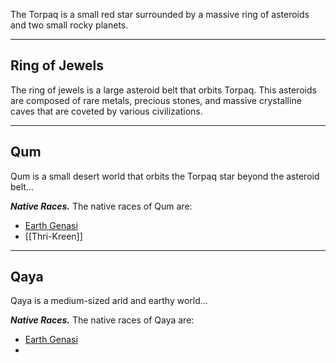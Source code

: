 The Torpaq is a small red star surrounded by a massive ring of asteroids and two small rocky planets.

___

## Ring of Jewels
The ring of jewels is a large asteroid belt that orbits Torpaq. This asteroids are composed of rare metals, precious stones, and massive crystalline caves that are coveted by various civilizations.

___

## Qum
Qum is a small desert world that orbits the Torpaq star beyond the asteroid belt...

***Native Races.***
The native races of Qum are:
- [Earth Genasi](Genasi#^56098e)
- [[Thri-Kreen]]

___

## Qaya
Qaya is a medium-sized arid and earthy world...

***Native Races.***
The native races of Qaya are:
- [Earth Genasi](Genasi#^56098e)
- 
